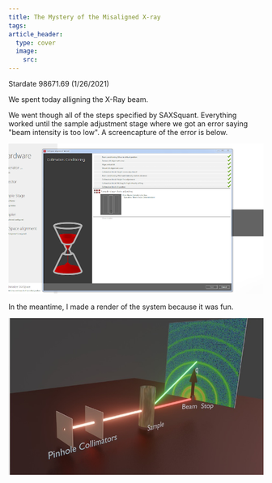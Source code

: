```yaml
---
title: The Mystery of the Misaligned X-ray
tags: 
article_header:
  type: cover
  image:
    src:
---
```



Stardate 98671.69 (1/26/2021)

We spent today alligning the X-Ray beam. 

We went though all of the steps specified by SAXSquant. Everything worked until the sample adjustment stage where we got an error saying "beam intensity is too low". A screencapture of the error is below. 

![intensity error](/files/intensity_error.png)

In the meantime, I made a render of the system because it was fun. 

![SAXS renderm](/files/render.jpg)
